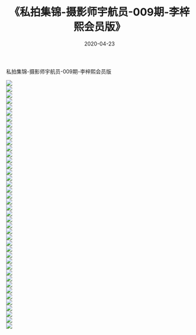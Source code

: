 ﻿---
layout: post
title:  《私拍集锦-摄影师宇航员-009期-李梓熙会员版》
date:   2020-04-23
img: http://imgx.orgx.ga/漏D/网络美图/2020/私拍集锦-摄影师宇航员-009期-李梓熙会员版/000.jpg
categories: [美女, 清纯, 唯美]
---

私拍集锦-摄影师宇航员-009期-李梓熙会员版

  ![](http://imgx.orgx.ga/漏D/网络美图/2020/私拍集锦-摄影师宇航员-009期-李梓熙会员版/001.jpg) <br> ![](http://imgx.orgx.ga/漏D/网络美图/2020/私拍集锦-摄影师宇航员-009期-李梓熙会员版/002.jpg) <br> ![](http://imgx.orgx.ga/漏D/网络美图/2020/私拍集锦-摄影师宇航员-009期-李梓熙会员版/003.jpg) <br> ![](http://imgx.orgx.ga/漏D/网络美图/2020/私拍集锦-摄影师宇航员-009期-李梓熙会员版/004.jpg) <br> ![](http://imgx.orgx.ga/漏D/网络美图/2020/私拍集锦-摄影师宇航员-009期-李梓熙会员版/005.jpg) <br> ![](http://imgx.orgx.ga/漏D/网络美图/2020/私拍集锦-摄影师宇航员-009期-李梓熙会员版/006.jpg) <br> ![](http://imgx.orgx.ga/漏D/网络美图/2020/私拍集锦-摄影师宇航员-009期-李梓熙会员版/007.jpg) <br> ![](http://imgx.orgx.ga/漏D/网络美图/2020/私拍集锦-摄影师宇航员-009期-李梓熙会员版/008.jpg) <br> ![](http://imgx.orgx.ga/漏D/网络美图/2020/私拍集锦-摄影师宇航员-009期-李梓熙会员版/009.jpg) <br> ![](http://imgx.orgx.ga/漏D/网络美图/2020/私拍集锦-摄影师宇航员-009期-李梓熙会员版/010.jpg) <br> ![](http://imgx.orgx.ga/漏D/网络美图/2020/私拍集锦-摄影师宇航员-009期-李梓熙会员版/011.jpg) <br> ![](http://imgx.orgx.ga/漏D/网络美图/2020/私拍集锦-摄影师宇航员-009期-李梓熙会员版/012.jpg) <br> ![](http://imgx.orgx.ga/漏D/网络美图/2020/私拍集锦-摄影师宇航员-009期-李梓熙会员版/013.jpg) <br> ![](http://imgx.orgx.ga/漏D/网络美图/2020/私拍集锦-摄影师宇航员-009期-李梓熙会员版/014.jpg) <br> ![](http://imgx.orgx.ga/漏D/网络美图/2020/私拍集锦-摄影师宇航员-009期-李梓熙会员版/015.jpg) <br> ![](http://imgx.orgx.ga/漏D/网络美图/2020/私拍集锦-摄影师宇航员-009期-李梓熙会员版/016.jpg) <br> ![](http://imgx.orgx.ga/漏D/网络美图/2020/私拍集锦-摄影师宇航员-009期-李梓熙会员版/017.jpg) <br> ![](http://imgx.orgx.ga/漏D/网络美图/2020/私拍集锦-摄影师宇航员-009期-李梓熙会员版/018.jpg) <br> ![](http://imgx.orgx.ga/漏D/网络美图/2020/私拍集锦-摄影师宇航员-009期-李梓熙会员版/019.jpg) <br> ![](http://imgx.orgx.ga/漏D/网络美图/2020/私拍集锦-摄影师宇航员-009期-李梓熙会员版/020.jpg) <br> ![](http://imgx.orgx.ga/漏D/网络美图/2020/私拍集锦-摄影师宇航员-009期-李梓熙会员版/021.jpg) <br> ![](http://imgx.orgx.ga/漏D/网络美图/2020/私拍集锦-摄影师宇航员-009期-李梓熙会员版/022.jpg) <br> ![](http://imgx.orgx.ga/漏D/网络美图/2020/私拍集锦-摄影师宇航员-009期-李梓熙会员版/023.jpg) <br> ![](http://imgx.orgx.ga/漏D/网络美图/2020/私拍集锦-摄影师宇航员-009期-李梓熙会员版/024.jpg) <br> ![](http://imgx.orgx.ga/漏D/网络美图/2020/私拍集锦-摄影师宇航员-009期-李梓熙会员版/025.jpg) <br> ![](http://imgx.orgx.ga/漏D/网络美图/2020/私拍集锦-摄影师宇航员-009期-李梓熙会员版/026.jpg) <br> ![](http://imgx.orgx.ga/漏D/网络美图/2020/私拍集锦-摄影师宇航员-009期-李梓熙会员版/027.jpg) <br> ![](http://imgx.orgx.ga/漏D/网络美图/2020/私拍集锦-摄影师宇航员-009期-李梓熙会员版/028.jpg) <br> ![](http://imgx.orgx.ga/漏D/网络美图/2020/私拍集锦-摄影师宇航员-009期-李梓熙会员版/029.jpg) <br> ![](http://imgx.orgx.ga/漏D/网络美图/2020/私拍集锦-摄影师宇航员-009期-李梓熙会员版/030.jpg) <br> ![](http://imgx.orgx.ga/漏D/网络美图/2020/私拍集锦-摄影师宇航员-009期-李梓熙会员版/031.jpg) <br> ![](http://imgx.orgx.ga/漏D/网络美图/2020/私拍集锦-摄影师宇航员-009期-李梓熙会员版/032.jpg) <br> ![](http://imgx.orgx.ga/漏D/网络美图/2020/私拍集锦-摄影师宇航员-009期-李梓熙会员版/033.jpg) <br> ![](http://imgx.orgx.ga/漏D/网络美图/2020/私拍集锦-摄影师宇航员-009期-李梓熙会员版/034.jpg) <br> ![](http://imgx.orgx.ga/漏D/网络美图/2020/私拍集锦-摄影师宇航员-009期-李梓熙会员版/035.jpg) <br> ![](http://imgx.orgx.ga/漏D/网络美图/2020/私拍集锦-摄影师宇航员-009期-李梓熙会员版/036.jpg) <br> ![](http://imgx.orgx.ga/漏D/网络美图/2020/私拍集锦-摄影师宇航员-009期-李梓熙会员版/037.jpg) <br> ![](http://imgx.orgx.ga/漏D/网络美图/2020/私拍集锦-摄影师宇航员-009期-李梓熙会员版/038.jpg) <br> ![](http://imgx.orgx.ga/漏D/网络美图/2020/私拍集锦-摄影师宇航员-009期-李梓熙会员版/039.jpg) <br> ![](http://imgx.orgx.ga/漏D/网络美图/2020/私拍集锦-摄影师宇航员-009期-李梓熙会员版/040.jpg) <br> ![](http://imgx.orgx.ga/漏D/网络美图/2020/私拍集锦-摄影师宇航员-009期-李梓熙会员版/041.jpg) <br> ![](http://imgx.orgx.ga/漏D/网络美图/2020/私拍集锦-摄影师宇航员-009期-李梓熙会员版/042.jpg) <br>